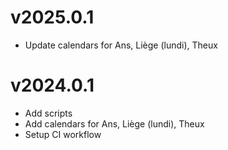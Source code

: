 # v2025.0.1

- Update calendars for Ans, Liège (lundi), Theux

# v2024.0.1

- Add scripts
- Add calendars for Ans, Liège (lundi), Theux
- Setup CI workflow